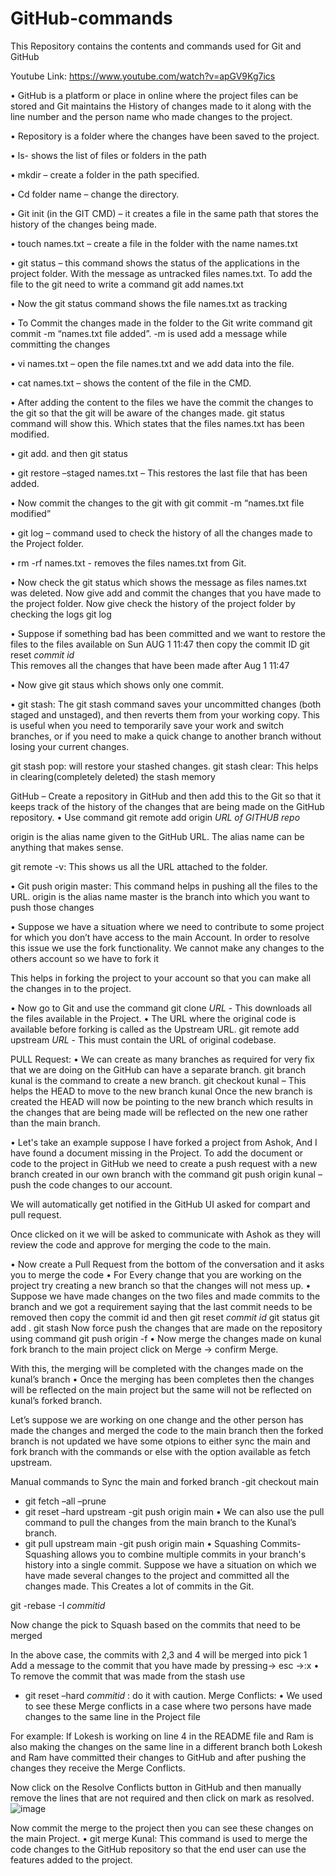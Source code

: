 # GitHub-commands
This Repository contains the contents and commands used for Git and GitHub


Youtube Link: https://www.youtube.com/watch?v=apGV9Kg7ics

•	GitHub is a platform or place in online where the project files can be stored and Git maintains the History of changes made to it along with the line number and the person name who made changes to the project.

•	Repository is a folder where the changes have been saved to the project.

•	ls- shows the list of files or folders in the path

•	mkdir – create a folder in the path specified.

•	Cd folder name – change the directory.

•	Git init (in the GIT CMD) – it creates a file in the same path that stores the history of the changes being made.

•	touch names.txt – create a file in the folder with the name names.txt

•	git status – this command shows the status of the applications in the project folder. With the message as untracked files names.txt.
To add the file to the git need to write a command git add names.txt

•	Now the git status command shows the file names.txt as tracking 
 
•	To Commit the changes made in the folder to the Git write command 
git commit -m “names.txt file added”.
-m is used add a message while committing the changes 
 
•	vi names.txt – open the file names.txt and we add data into the file.

•	cat names.txt – shows the content of the file in the CMD.

•	After adding the content to the files we have the commit the changes to the git so that the git will be aware of the changes made.
git status command will show this. Which states that the files names.txt has been modified.
 
•	git add.  and then git status
 
•	git restore –staged names.txt – This restores the last file that has been added.

•	Now commit the changes to the git with git commit -m “names.txt file modified”

•	 git log – command used to check the history of all the changes made to the Project folder.
 
•	rm -rf names.txt -  removes the files names.txt from Git.  

•	Now check the git status which shows the message as files names.txt was deleted. 
Now give add and commit the changes that you have made to the project folder.
Now give check the history of the project folder by checking the logs 
git log
 
•	Suppose if something bad has been committed and we want to restore the files to the files available on Sun AUG 1 11:47 then copy the commit ID
git reset *commit id*  
This removes all the changes that have been made after Aug 1 11:47

•	Now give git staus which shows only one commit.  

•	git stash: The git stash command saves your uncommitted changes (both staged and unstaged), and then reverts them from your working copy. This is useful when you need to temporarily save your work and switch branches, or if you need to make a quick change to another branch without losing your current changes.

git stash pop:  will restore your stashed changes.
git stash clear: This helps in clearing(completely deleted) the stash memory 

GitHub – Create a repository in GitHub and then add this to the Git so that it keeps track of the history of the changes that are being made on the GitHub repository.
•	Use command git remote add origin *URL of GITHUB repo*
 
origin is the alias name given to the GitHub URL. The alias name can be anything that makes sense. 

git remote -v: This shows us all the URL attached to the folder.

•	Git push origin master: This command helps in pushing all the files to the URL.
origin is the alias name 
master is the branch into which you want to push those changes 

•	Suppose we have a situation where we need to contribute to some project for which you don’t have access to the main Account. In order to resolve this issue we use the fork functionality. We cannot make any changes to the others account so we have to fork it

This helps in forking the project to your account so that you can make all the changes in to the project.
 
•	Now go to Git and use the command 
git clone *URL* -  This downloads all the files available in the Project.
•	The URL where the original code is available before forking is called as the Upstream URL.
git remote add upstream *URL* - This must contain the URL of original codebase.
 
PULL Request:
•	 We can create as many branches as required for very fix that we are doing on the GitHub can have a separate branch.
git branch kunal is the command to create a new branch.
git checkout kunal – This helps the HEAD to move to the new branch kunal
Once the new branch is created the HEAD will now be pointing to the new branch which results in the changes that are being made will be reflected on the new one rather than the main branch.
 
•	Let's take an example suppose I have forked a project from Ashok, And I have found a document missing in the Project. To add the document or code to the project in GitHub we need to create a push request with a new branch created in our own branch with the command
git push origin kunal – push the code changes to our account.
 
We will automatically get notified in the GitHub UI asked for compart and pull request.
 
Once clicked on it we will be asked to communicate with Ashok as they will review the code and approve for merging the code to the main.
 
•	Now create a Pull Request from the bottom of the conversation and it asks you to merge the code 
•	For Every change that you are working on the project try creating a new branch so that the changes will not mess up.
•	Suppose we have made changes on the two files and made commits to the branch and we got a requirement saying that the last commit needs to be removed then copy the commit id and then 
git reset *commit id*
git status
git add .
git stash
Now force push the changes that are made on the repository using command 
git push origin -f
•	Now merge the changes made on kunal fork branch to the main project click on Merge -> confirm Merge.
  
With this, the merging will be completed with the changes made on the kunal’s branch
•	Once the merging has been completes then the changes will be reflected on the main project but the same will not be reflected on kunal’s forked branch.

Let’s suppose we are working on one change and the other person has made the changes and merged the code to the main branch then the forked branch is not updated we have some otpions to either sync the main and fork branch with the commands or else with the option available as fetch upstream.  

Manual commands to Sync the main and forked branch
-git checkout main
- git fetch –all –prune
- git reset –hard upstream
-git push origin main
•	We can also use the pull command to pull the changes from the main branch to the Kunal’s branch.
- git pull upstream main 
-git push origin main
•	Squashing Commits-Squashing allows you to combine multiple commits in your branch's history into a single commit.
Suppose we have a situation on which we have made several changes to the project and committed all the changes made. This Creates a lot of commits in the Git.
 
git -rebase -I *commitid*
 
Now change the pick to Squash based on the commits that need to be merged
 
In the above case, the commits with 2,3 and 4 will be merged into pick 1  
Add a message to the commit that you have made by pressing-> esc  ->:x
•	To remove the commit that was made from the stash use 
- git reset –hard *commitid* : do it with caution.
Merge Conflicts:
•	We used to see these Merge conflicts in a case where two persons have made changes to the same line in the Project file

For example: If Lokesh is working on line 4 in the README file and Ram is also making the changes on the same line in a different branch both Lokesh and Ram have committed their changes to GitHub and after pushing the changes they receive the Merge Conflicts.

 
Now click on the Resolve Conflicts button in GitHub and then manually remove the lines that are not required and then click on mark as resolved.
 ![image](https://github.com/Lokeshkasim/GitHub-commands/assets/51951547/651af0e7-f56a-4f60-977f-f19a0db0f056)

 Now commit the merge to the project then you can see these changes on the main Project.
•	git merge Kunal: This command is used to merge the code changes to the GitHub repository so that the end user can use the features added to the project.

